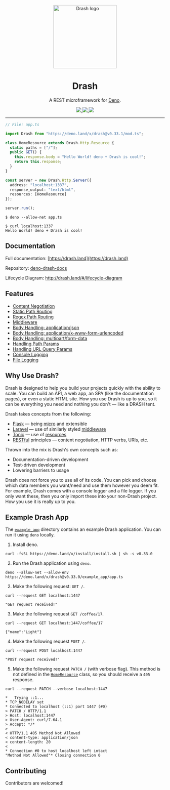 <p align="center">
  <img height="200" src="https://drashland.github.io/deno-drash-docs/public/assets/img/logo_drash.png" alt="Drash logo">
  <h1 align="center">Drash</h1>
</p>
<p align="center">A REST microframework for <a href="https://github.com/denoland/deno">Deno</a>.</p>
<p align="center">
  <a href="https://github.com/drashland/deno-drash/releases">
    <img src="https://img.shields.io/github/release/drashland/deno-drash.svg?color=bright_green&label=latest">
  </a>
  <a href="https://github.com/drashland/deno-drash/actions">
    <img src="https://img.shields.io/github/workflow/status/drashland/deno-drash/master?label=master">
  </a>
  <a href="https://gitter.im/drashspace/community?utm_source=badge&utm_medium=badge&utm_campaign=pr-badge">
    <img src="https://badges.gitter.im/drashspace/community.svg">
  </a>
</p>

---

```typescript
// File: app.ts

import Drash from "https://deno.land/x/drash@v0.33.1/mod.ts";

class HomeResource extends Drash.Http.Resource {
  static paths = ["/"];
  public GET() {
    this.response.body = "Hello World! deno + Drash is cool!";
    return this.response;
  }
}

const server = new Drash.Http.Server({
  address: "localhost:1337",
  response_output: "text/html",
  resources: [HomeResource]
});

server.run();
```

```
$ deno --allow-net app.ts
```

```
$ curl localhost:1337
Hello World! deno + Drash is cool!
```

## Documentation

Full documentation: [https://drash.land](https://drash.land)

Repository: [deno-drash-docs](https://github.com/drashland/deno-drash-docs)

Lifecycle Diagram: http://drash.land/#/lifecycle-diagram

## Features

- [Content Negotiation](http://drash.land/#/advanced-tutorials/content-negotiation/user-profiles)
- [Static Path Routing](http://drash.land/#/tutorials/servers/serving-static-paths)
- [Regex Path Routing](http://drash.land/#/tutorials/resources/creating-a-resource#regular-expression-uris)
- [Middleware](http://drash.land/#/tutorials/middleware/introduction)
- [Body Handling: application/json](http://drash.land/#/tutorials/requests/handling-application-json-bodies)
- [Body Handling: application/x-www-form-urlencoded](http://drash.land/#/tutorials/requests/handling-application-x-www-form-urlencoded-bodies)
- [Body Handling: multipart/form-data](http://drash.land/#/tutorials/requests/handling-multipart-form-data-bodies)
- [Handling Path Params](http://drash.land/#/tutorials/requests/handling-path-params)
- [Handling URL Query Params](http://drash.land/#/tutorials/requests/handling-url-query-params)
- [Console Logging](http://drash.land/#/tutorials/logging/logging-to-the-terminal)
- [File Logging](http://drash.land/#/tutorials/logging/logging-to-files)

## Why Use Drash?

Drash is designed to help you build your projects quickly with the ability to scale. You can build an API, a web app, an SPA (like the documentation pages), or even a static HTML site. How you use Drash is up to you, so it can be everything you need and nothing you don't &mdash; like a DRASH tent.


Drash takes concepts from the following:


* <a href="https://flask.palletsprojects.com/en/1.1.x/" target="_BLANK">Flask</a> &mdash; being <a href="https://flask.palletsprojects.com/en/1.1.x/foreword/#what-does-micro-mean" target="_BLANK">micro</a> and extensible
* <a href="https://laravel.com/" target="_BLANK">Laravel</a> &mdash; use of similarly styled <a href="https://laravel.com/docs/master/middleware">middleware</a>
* <a href="https://www.peej.co.uk/tonic/" target="_BLANK">Tonic</a> &mdash; use of <a href="https://github.com/peej/tonic#how-it-works" target="_BLANK">resources</a>
* <a href="https://www.restapitutorial.com/lessons/whatisrest.html" target="_BLANK">RESTful</a> principles &mdash; content negotiation, HTTP verbs, URIs, etc.

Thrown into the mix is Drash's own concepts such as:


* Documentation-driven development
* Test-driven development
* Lowering barriers to usage

Drash does not force you to use all of its code. You can pick and choose which data members you want/need and use them however you deem fit. For example, Drash comes with a console logger and a file logger. If you only want these, then you only import these into your non-Drash project. How you use it is really up to you.

## Example Drash App

The [`example_app`](https://github.com/drashland/deno-drash/tree/master/example_app) directory contains an example Drash application. You can run it using `deno` locally.

1. Install deno.

```
curl -fsSL https://deno.land/x/install/install.sh | sh -s v0.33.0
```

2. Run the Drash application using `deno`.

```
deno --allow-net --allow-env https://deno.land/x/drash@v0.33.0/example_app/app.ts
```

2. Make the following request: `GET /`.

```
curl --request GET localhost:1447

"GET request received!"
```

3. Make the following request `GET /coffee/17`.

```
curl --request GET localhost:1447/coffee/17

{"name":"Light"}
```

4. Make the following request `POST /`.

```
curl --request POST localhost:1447

"POST request received!"
```

5. Make the following request `PATCH /` (with verbose flag). This method is not defined in the [`HomeResource`](https://github.com/drashland/deno-drash/blob/master/example_app/home_resource.ts) class, so you should receive a `405` response.

```
curl --request PATCH --verbose localhost:1447

*   Trying ::1...
* TCP_NODELAY set
* Connected to localhost (::1) port 1447 (#0)
> PATCH / HTTP/1.1
> Host: localhost:1447
> User-Agent: curl/7.64.1
> Accept: */*
>
< HTTP/1.1 405 Method Not Allowed
< content-type: application/json
< content-length: 20
<
* Connection #0 to host localhost left intact
"Method Not Allowed"* Closing connection 0
```

## Contributing

Contributors are welcomed!

